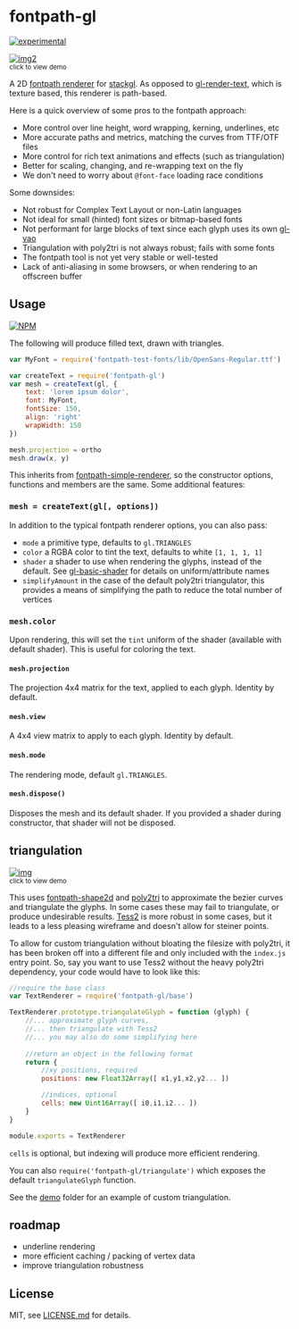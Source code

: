 # fontpath-gl

[![experimental](http://badges.github.io/stability-badges/dist/experimental.svg)](http://github.com/badges/stability-badges)

[![img2](http://i.imgur.com/ZMKUtQb.png)](http://mattdesl.github.io/fontpath-gl/demo/index.html)  
<sup>click to view demo</sup> 

A 2D [fontpath renderer](https://github.com/mattdesl/fontpath-simple-renderer) for [stackgl](https://github.com/stackgl/). As opposed to [gl-render-text](https://www.npmjs.org/package/gl-render-text), which is texture based, this renderer is path-based.

Here is a quick overview of some pros to the fontpath approach:

- More control over line height, word wrapping, kerning, underlines, etc
- More accurate paths and metrics, matching the curves from TTF/OTF files
- More control for rich text animations and effects (such as triangulation)
- Better for scaling, changing, and re-wrapping text on the fly
- We don't need to worry about `@font-face` loading race conditions 

Some downsides:

- Not robust for Complex Text Layout or non-Latin languages
- Not ideal for small (hinted) font sizes or bitmap-based fonts
- Not performant for large blocks of text since each glyph uses its own [gl-vao](https://www.npmjs.org/package/gl-vao)
- Triangulation with poly2tri is not always robust; fails with some fonts
- The fontpath tool is not yet very stable or well-tested
- Lack of anti-aliasing in some browsers, or when rendering to an offscreen buffer

## Usage

[![NPM](https://nodei.co/npm/fontpath-gl.png)](https://nodei.co/npm/fontpath-gl/)

The following will produce filled text, drawn with triangles. 

```js
var MyFont = require('fontpath-test-fonts/lib/OpenSans-Regular.ttf')

var createText = require('fontpath-gl')
var mesh = createText(gl, {
	text: 'lorem ipsum dolor',
	font: MyFont,
	fontSize: 150,
	align: 'right'
	wrapWidth: 150
})

mesh.projection = ortho
mesh.draw(x, y)
```

This inherits from [fontpath-simple-renderer](https://github.com/mattdesl/fontpath-simple-renderer), so the constructor options, functions and members are the same. Some additional features: 

### `mesh = createText(gl[, options])`

In addition to the typical fontpath renderer options, you can also pass:

- `mode` a primitive type, defaults to `gl.TRIANGLES`
- `color` a RGBA color to tint the text, defaults to white `[1, 1, 1, 1]`
- `shader` a shader to use when rendering the glyphs, instead of the default. See [gl-basic-shader](https://www.npmjs.org/package/gl-basic-shader) for details on uniform/attribute names 
- `simplifyAmount` in the case of the default poly2tri triangulator, this provides a means of simplifying the path to reduce the total number of vertices

### `mesh.color`

Upon rendering, this will set the `tint` uniform of the shader (available with default shader). This is useful for coloring the text.

#### `mesh.projection`

The projection 4x4 matrix for the text, applied to each glyph. Identity by default.

#### `mesh.view`

A 4x4 view matrix to apply to each glyph. Identity by default.

#### `mesh.mode`

The rendering mode, default `gl.TRIANGLES`. 

#### `mesh.dispose()`

Disposes the mesh and its default shader. If you provided a shader during constructor, that shader will not be disposed. 

## triangulation


[![img](http://i.imgur.com/OAWWJb3.png)](http://mattdesl.github.io/fontpath-gl/demo/wireframe.html)  
<sup>click to view demo</sup>

This uses [fontpath-shape2d](https://www.npmjs.org/package/fontpath-shape2d) and [poly2tri](https://www.npmjs.org/package/poly2tri) to approximate the bezier curves and triangulate the glyphs. In some cases these may fail to triangulate, or produce undesirable results. [Tess2](https://github.com/memononen/tess2.js) is more robust in some cases, but it leads to a less pleasing wireframe and doesn't allow for steiner points.

To allow for custom triangulation without bloating the filesize with poly2tri, it has been broken off into a different file and only included with the `index.js` entry point. So, say you want to use Tess2 without the heavy poly2tri dependency, your code would have to look like this:

```js
//require the base class
var TextRenderer = require('fontpath-gl/base')

TextRenderer.prototype.triangulateGlyph = function (glyph) {
	//... approximate glyph curves,
	//... then triangulate with Tess2
	//... you may also do some simplifying here
	
	//return an object in the following format
	return {
		//xy positions, required
		positions: new Float32Array([ x1,y1,x2,y2... ]) 

		//indices, optional
		cells: new Uint16Array([ i0,i1,i2... ]) 
	}	
}

module.exports = TextRenderer
```

`cells` is optional, but indexing will produce more efficient rendering.

You can also `require('fontpath-gl/triangulate')` which exposes the default `triangulateGlyph` function.

See the [demo](demo/) folder for an example of custom triangulation.

## roadmap

- underline rendering
- more efficient caching / packing of vertex data
- improve triangulation robustness

## License

MIT, see [LICENSE.md](http://github.com/mattdesl/fontpath-gl/blob/master/LICENSE.md) for details.
